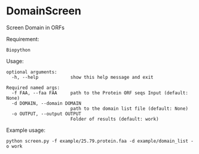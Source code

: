 # DomainScreen
Screen Domain in ORFs

Requirement:

```
Biopython
```

Usage:

```
optional arguments:
  -h, --help            show this help message and exit

Required named args:
  -f FAA, --faa FAA     path to the Protein ORF seqs Input (default: None)
  -d DOMAIN, --domain DOMAIN
                        path to the domain list file (default: None)
  -o OUTPUT, --output OUTPUT
                        Folder of results (default: work)
```

Example usage:

```
python screen.py -f example/25.79.protein.faa -d example/domain_list -o work
```